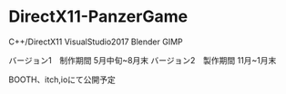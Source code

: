 # DirectX11-PanzerGame

C++/DirectX11
VisualStudio2017
Blender
GIMP

バージョン1　制作期間 5月中旬~8月末
バージョン2　製作期間 11月~1月末

BOOTH、itch,ioにて公開予定
